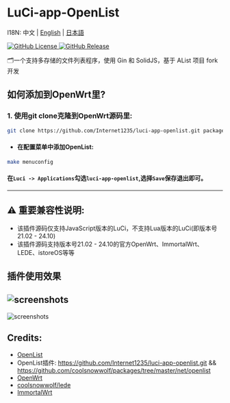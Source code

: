 # LuCi-app-OpenList

I18N: 中文 | [English](README_EN.md) | [日本語](README_JA.md)

[![GitHub License](https://img.shields.io/github/license/Internet1235/luci-app-openlist)
](https://github.com/Internet1235/Luci-app-OpenList/blob/main/LICENSE)
[![GitHub Release](https://img.shields.io/github/v/release/Internet1235/luci-app-openlist)
](https://github.com/Internet1235/luci-app-openlist/releases)

🗂️一个支持多存储的文件列表程序，使用 Gin 和 SolidJS，基于 AList 项目 fork 开发

## 如何添加到OpenWrt里?

### 1. 使用git clone克隆到OpenWrt源码里:
```bash
git clone https://github.com/Internet1235/luci-app-openlist.git package/openlist
```
- #### 在配置菜单中添加OpenList:
```bash
make menuconfig
```
#### 在``Luci -> Applications``勾选``luci-app-openlist``,选择``Save``保存退出即可。

-----------------------------

## ⚠️ 重要兼容性说明: 
- 该插件源码仅支持JavaScript版本的LuCi，不支持Lua版本的LuCi(即版本号21.02 - 24.10)
- 该插件源码支持版本号21.02 - 24.10的官方OpenWrt、ImmortalWrt、LEDE、istoreOS等等

## 插件使用效果

![screenshots](https://cdn.jsdelivr.net/gh/Internet1235/luci-app-openlist@main/docs/1.png)
---
![screenshots](https://cdn.jsdelivr.net/gh/Internet1235/luci-app-openlist@main/docs/2.png)


## Credits: 

- [OpenList](https://github.com/OpenListTeam/OpenList)
- OpenList插件: https://github.com/Internet1235/luci-app-openlist.git && https://github.com/coolsnowwolf/packages/tree/master/net/openlist
- [OpenWrt](https://github.com/openwrt/openwrt)
- [coolsnowwolf/lede](https://github.com/coolsnowwolf/lede)
- [ImmortalWrt](https://github.com/immortalwrt/immortalwrt)


